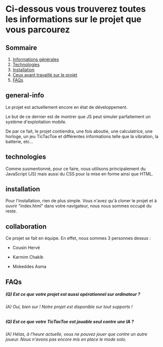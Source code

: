 # Ci-dessous vous trouverez toutes les informations sur le projet que vous parcourez
## Sommaire
1. [Informations générales](#general-info)
2. [Technologies](#technologies)
3. [Installation](#installation)
4. [Ceux ayant travaillé sur le projet](#collaboration)
5. [FAQs](#faqs)

## general-info 

Le projet est actuellement encore en état de développement. 

Le but de ce dernier est de montrer que JS peut simuler parfaitement un système d'exploitation mobile. 

De par ce fait, le projet contiendra, une fois aboutie, une calculatrice, une horloge, un jeu TicTacToe et différentes informations telle que la vibration, la batterie, etc... 


## technologies

Comme susmentionné, pour ce faire, nous utilisons principalement du JavaScript (JS) mais aussi du CSS pour la mise en forme ainsi que HTML. 

## installation 

Pour l'installation, rien de plus simple. Vous n'avez qu'à cloner le projet et à ouvrir "index.html" dans votre navigateur, nous nous sommes occupé du reste. 

## collaboration

Ce projet se fait en équipe. En effet, nous sommes 3 personnes dessus : 

- Cousin Hervé

- Karmim Chakib

- Mokeddes Asma

## FAQs 

##### (Q) Est ce que votre projet est aussi opérationnel sur ordinateur ? 

###### (A) Oui, bien sur ! Notre projet est disponible sur tout supports ! 

##### (Q) Est ce que votre TicTacToe est jouable seul contre une IA ?  

###### (A) Hélas, à l'heure actuelle, vous ne pouvez jouer que contre un autre joueur. Nous n'avons pas encore mis en place le mode solo. 

